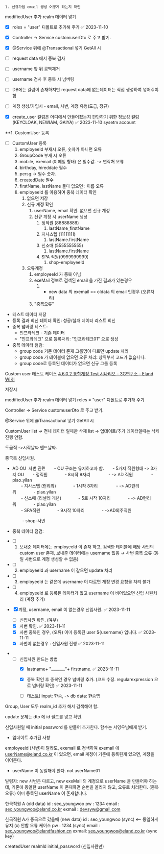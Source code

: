 	1. 신규가입 email 생성 어떻게 하는지 확인



modifiedUser 추가
realm  데이터 넣기
- [x] roles = "user" 디폴트로 추가해 주기 ✅ 2023-11-10

- [x] Controller -> Service customuserDto 로 주고 받기.

- [x] @Service 위에 @Transactional 넣기
GetAll 시

- [ ] request data 에서 중복 검사
- [ ] username 앞 뒤 공백제거
- [ ] username 검사 후 중복 시 넘버링
- [ ] DB에는 컬럼이 존재하지만 request data에 없는데이터는 직접 생성하여 넣어줘야함
- [ ] 계정 생성/가입시 - email, 사번, 계정 유형(도급, 정규)
- [x] create_user 컬럼은 어디에서 만들어졌는지 판단하기 위한 정보성 컬럼(KEYCLOAK, NEWIAM, GAIYA) ✅ 2023-11-10 sysetm account


**1. CustomUser 등록

- [ ] CustomUser 등록
	1. employeeId 부재시 오류, 숫자가 아니면 오류
	2. GroupCode 부재 시 오류
	3. mobile, exemail (이메일 형태) 은 필수값. -> 연락처 오류
	4. birthday, hireddate 필수
	5. persg -> 필수 숫자.
	6. createdDate 필수
	7. firstName, lastName 둘다  없으면 : 이름 오류
	8. employeeId 를 이용하여 중복 데이터 확인
		1. 없으면 저장
		2. 신규 계정 확인
			1. userName, email 확인. 없으면 신규 계정
			2. 신규 계정 시 userName 생셩
				1. 정직원 (88888888)
					1.  lastName_firstName
				2. 지사스텝 (11111111)
					1. lastName.firstName
				3. 신소매 (5555555555)
					1. lastName.firstName
				4. SPA 직원(9999999999)
					1. shop-employeeId
		3. 오류계정
			1. employeeId 가 중복 아님
			2. exeMail 정보로 검색된 email 을 가진 결과가 있는경우
				1. - new data 의 exemail == oldata 의  email 인경우 (오류처리)
			3. "중복오류"

- 테스트 데이터 저장 
- 등록 결과 회신 데이터 확인: 성공/실패 데이터 리스트 회신
- 중복 넘버링 테스트:
    - 인프라테크 - 기존 데이터
    - "인프라테크" 으로 등록처리: "인프라테크01" 으로 생성
- 중복 데이터 점검:
    - group code 기존 데이터 존재 그룹명이 다르면 update 처리
    - group code 가 테이블에 없으면 오류 처리: 상위부서 코드가 없습니다.
    - group code로 등록된 데이터가 없으면 신규 그룹 등록

Custom user 테스트 케이스
[4.6.0.2 통합계정 Test 시나리오 - 3G연구소 - Eland WIKI](https://wiki.eland.co.kr/pages/viewpage.action?pageId=311985745) 

저장시

modifiedUser 추가
realm  데이터 넣기
reles = "user" 디폴트로 추가해 주기

Controller -> Service customuserDto 로 주고 받기.

@Service 위에 @Transactional 넣기
GetAll 시




CustomUser
list -> 전체 데이터 일때만 삭제
list -> 업데이트/추가 데이터일때는 삭제 진행 안함.

도급직 ->시작날짜 엔드날짜.

중국측 신입사원.
- AD OU  사번 관련  - OU 구조는 유지하고자 함.  - 5가지 직원형태 -> 3가지 OU  - 정직원    - 8시작 8자리     - -> AD 직원     - piao_yilan  
  - 지사스텝 (런리워)    - 1시작 8자리     - -> AD런리워    - piao.yilan  
  - 신소매 (리셀러 개념)    - 5로 시작 10자리    - -> AD런리워    - piao.yilan  
  - SPA직원    - 9시작 10자리    - ->AD외주직원 

    - shop-사번


- 중복 데이터 점검:
- [ ] 1. 보내준 데이터에는 employeeId 이 존재 하고, 검색한 테이블에 해당 사번의 custom user 존재, 보내준 데이터에는 username 없음 → 사번 중복 오류 (동일 사번으로 계정 생성할 수 없음)
 - [ ] 2. employeeId 과 username 이 같으면 update 처리
 - [ ] 3. employeeId 는 같은데 username 이 다르면 계정 변경 요청을 처리 불가
 - [ ] 4. emplpyeeId 로 등록된 데이터가 없고 username 이 비어있으면 신입 사원처리 (계정 추가)

- [x] 계정, username, email 이 없는경우 신입사원. ✅ 2023-11-11
	- [ ] 신입사원 확인. (여부) 
	- [x] 사번 확인. ✅ 2023-11-11
	- [x] 사번 중복인 경우, (오류) 이미 등록된 user ${username} 입니다. ✅ 2023-11-11
	- [x] 사번이 없는경우 : 신입사원 진행 ✅ 2023-11-11
- 
	- [ ] 신입사원  만드는 방법
		- [x] lastname+ "_______"+ firstname. ✅ 2023-11-11
		- [x] 중복 확인 후 중복인  경우 넘버링 추가. (코드 수정. regularexpression 으로 넘버링 확인) ✅ 2023-11-11
		- [ ] 테스트) input: 한승, -> db data: 한승엽


Group, User 모두  realm_id 추가 해서 검색해야 함.

update 문제는 dto 에 id 필드를 넣고 확인.

신입사원일 때 initial password 를 만들어 추가한다.
함수는 서영우님에게 받기.

- 업데이트 추가된 사항

employeeid (사번)이 달라도, exemail 로 검색하여 
exemail 에 userName@eland.co.kr 이 있으면, 
email 계정이 기존에 등록된게 있으면, 계정을 이어준다. 
- userName 이 동일해야 한다. not userName01

발령자:
new 사번은 다르고, new exeMail 의 계정으로 userName 을 만들어야 하는데, 
기존에 동일한 userName 이 존재하면 순번을 올리지 않고, 오류로 처리한다.
(중복오류:) 이미 등록된 userName 이 존재합니다.



한국직원 A (old data)
id : seo_youngwoo
pw : 1234
email : [seo_youngwoo@eland.co.kr](mailto:seo_youngwoo@eland.co.kr "mailto:seo_youngwoo@eland.co.kr")
exmail : [devsyw@gmail.com](mailto:devsyw@gmail.com)

한국직원 A가 중국으로 갔을때 (new data)
id : seo_youngwoo (sync) <-- 동일하게 유지 (x) 안함 오류 케이스
pw : 1234 (sync)
email : [seo_youngwoo@elandfashion.cn](mailto:seo_youngwoo@elandfashion.cn "mailto:seo_youngwoo@elandfashion.cn")
exmail: [seo_youngwoo@eland.co.kr](mailto:seo_youngwoo@eland.co.kr "mailto:seo_youngwoo@eland.co.kr") (sync key)

createdUser
realmId
initial_password (신입사원만)
